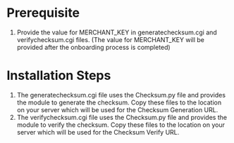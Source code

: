 # Prerequisite
 1. Provide the value for MERCHANT_KEY in generatechecksum.cgi and verifychecksum.cgi files. (The value for MERCHANT_KEY will be provided after the onboarding process is completed)

# Installation Steps
 1. The generatechecksum.cgi file uses the Checksum.py file and provides the module to generate the checksum. Copy these files to the location on your server which will be used for the Checksum Generation URL.
 2. The verifychecksum.cgi file uses the Checksum.py file and provides the module to verify the checksum. Copy these files to the location on your server which will be used for the Checksum Verify URL.
